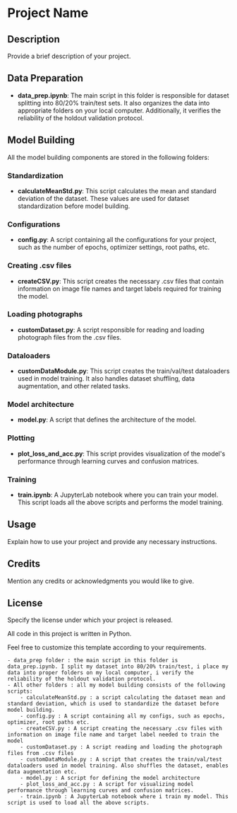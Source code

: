 # Project Name

## Description

Provide a brief description of your project.

## Data Preparation

- **data_prep.ipynb**: The main script in this folder is responsible for dataset splitting into 80/20% train/test sets. It also organizes the data into appropriate folders on your local computer. Additionally, it verifies the reliability of the holdout validation protocol.

## Model Building

All the model building components are stored in the following folders:

### Standardization

- **calculateMeanStd.py**: This script calculates the mean and standard deviation of the dataset. These values are used for dataset standardization before model building.

### Configurations

- **config.py**: A script containing all the configurations for your project, such as the number of epochs, optimizer settings, root paths, etc.

### Creating .csv files

- **createCSV.py**: This script creates the necessary .csv files that contain information on image file names and target labels required for training the model.

### Loading photographs

- **customDataset.py**: A script responsible for reading and loading photograph files from the .csv files.

### Dataloaders

- **customDataModule.py**: This script creates the train/val/test dataloaders used in model training. It also handles dataset shuffling, data augmentation, and other related tasks.

### Model architecture

- **model.py**: A script that defines the architecture of the model.

### Plotting

- **plot_loss_and_acc.py**: This script provides visualization of the model's performance through learning curves and confusion matrices.

### Training

- **train.ipynb**: A JupyterLab notebook where you can train your model. This script loads all the above scripts and performs the model training.

## Usage

Explain how to use your project and provide any necessary instructions.

## Credits

Mention any credits or acknowledgments you would like to give.

## License

Specify the license under which your project is released.

All code in this project is written in Python.

Feel free to customize this template according to your requirements.


	- data_prep folder : the main script in this folder is data_prep.ipynb. I split my dataset into 80/20% train/test, i place my data into proper folders on my local computer, i verify the reliability of the holdout validation protocol.
	- All other folders : all my model building consists of the following scripts:
		- calculateMeanStd.py : a script calculating the dataset mean and standard deviation, which is used to standardize the dataset before model building.
		- config.py : A script containing all my configs, such as epochs, optimizer, root paths etc.
		- createCSV.py : A script creating the necessary .csv files with information on image file name and target label needed to train the model
		- customDataset.py : A script reading and loading the photograph files from .csv files
		- customDataModule.py : A script that creates the train/val/test dataloaders used in model training. Also shuffles the dataset, enables data augmentation etc.
		- model.py : A script for defining the model architecture
		- plot_loss_and_acc.py : A script for visualizing model performance through learning curves and confusion matrices.
		- train.ipynb : A JupyterLab notebook where i train my model. This script is used to load all the above scripts.
